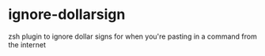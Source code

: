 # ignore-dollarsign
zsh plugin to ignore dollar signs for when you're pasting in a command from the internet
